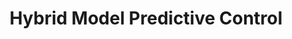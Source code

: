 ---
layout: page
title: Hybrid Model Predictive Control
description: Proposed and implemented Moment Relaxation-based solver for Multi-Contact Consensus Complementarity Control via ADMM.
img: assets/img/c3sdp.gif
importance: 1
category: research
redirect: /assets/pdf/C3-SDP.pdf
---